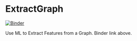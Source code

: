 # ExtractGraph
[![Binder](https://mybinder.org/badge_logo.svg)](https://mybinder.org/v2/gh/Refath/ExtractGraph/HEAD)

Use ML to Extract Features from a Graph. Binder link above. 

